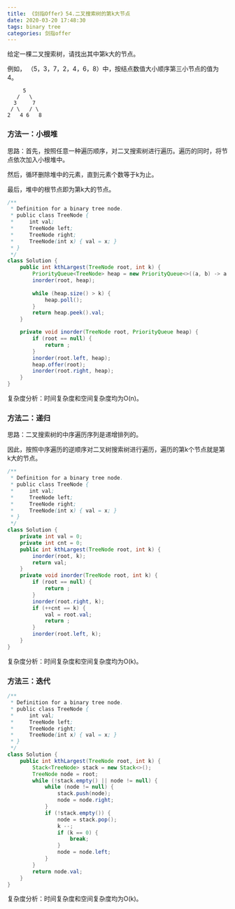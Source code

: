 ```yaml
---
title: 《剑指Offer》54.二叉搜索树的第k大节点
date: 2020-03-20 17:48:30
tags: binary tree
categories: 剑指offer
---
```


给定一棵二叉搜索树，请找出其中第k大的节点。

<!--more-->

例如， （5，3，7，2，4，6，8）中，按结点数值大小顺序第三小节点的值为4。

```
     5
   /   \
  3     7
 / \   / \
2   4 6   8
```

### 方法一：小根堆

思路：首先，按照任意一种遍历顺序，对二叉搜索树进行遍历。遍历的同时，将节点依次加入小根堆中。

然后，循环删除堆中的元素，直到元素个数等于k为止。

最后，堆中的根节点即为第k大的节点。

```java
/**
 * Definition for a binary tree node.
 * public class TreeNode {
 *     int val;
 *     TreeNode left;
 *     TreeNode right;
 *     TreeNode(int x) { val = x; }
 * }
 */
class Solution {
    public int kthLargest(TreeNode root, int k) {
        PriorityQueue<TreeNode> heap = new PriorityQueue<>((a, b) -> a.val - b.val);
        inorder(root, heap);
        
        while (heap.size() > k) {
            heap.poll();
        }
        return heap.peek().val;
    }

    private void inorder(TreeNode root, PriorityQueue heap) {
        if (root == null) {
            return ;
        }
        inorder(root.left, heap);
        heap.offer(root);
        inorder(root.right, heap);
    }
}
```

复杂度分析：时间复杂度和空间复杂度均为O(n)。

### 方法二：递归

思路：二叉搜索树的中序遍历序列是递增排列的。

因此，按照中序遍历的逆顺序对二叉树搜索树进行遍历，遍历的第k个节点就是第k大的节点。

```java
/**
 * Definition for a binary tree node.
 * public class TreeNode {
 *     int val;
 *     TreeNode left;
 *     TreeNode right;
 *     TreeNode(int x) { val = x; }
 * }
 */
class Solution {
    private int val = 0;
    private int cnt = 0;
    public int kthLargest(TreeNode root, int k) {
        inorder(root, k);
        return val;
    }
    private void inorder(TreeNode root, int k) {
        if (root == null) {
            return ;
        }
        inorder(root.right, k);
        if (++cnt == k) {
            val = root.val;
            return ;
        }
        inorder(root.left, k);
    }
}
```

复杂度分析：时间复杂度和空间复杂度均为O(k)。

### 方法三：迭代

```java
/**
 * Definition for a binary tree node.
 * public class TreeNode {
 *     int val;
 *     TreeNode left;
 *     TreeNode right;
 *     TreeNode(int x) { val = x; }
 * }
 */
class Solution {
    public int kthLargest(TreeNode root, int k) {
        Stack<TreeNode> stack = new Stack<>();
        TreeNode node = root;
        while (!stack.empty() || node != null) {
            while (node != null) {
                stack.push(node);
                node = node.right;
            }
            if (!stack.empty()) {
                node = stack.pop();
                k --;
                if (k == 0) {
                    break;
                }
                node = node.left;
            }
        }
        return node.val;
    }
}
```

复杂度分析：时间复杂度和空间复杂度均为O(k)。

